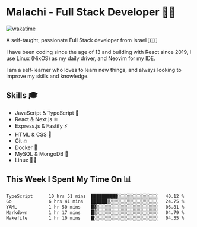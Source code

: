 # Malachi - Full Stack Developer 🚀🔥
[![wakatime](https://wakatime.com/badge/user/112ec769-e669-4b78-a46f-cf4343930741.svg)](https://wakatime.com/@112ec769-e669-4b78-a46f-cf4343930741)

A self-taught, passionate Full Stack developer from Israel 🇮🇱

I have been coding since the age of 13 and building with React since 2019, I use Linux (NixOS) as my daily driver, and Neovim for my IDE.

I am a self-learner who loves to learn new things, and always looking to improve my skills and knowledge.

## Skills 🎓
- JavaScript & TypeScript 💎
- React & Next.js ⚛️
- Express.js & Fastify ⚡️
- HTML & CSS 🎨
- Git 🔥
- Docker 🐳
- MySQL & MongoDB 💾
- Linux 👨‍💻

## This Week I Spent My Time On 📊
<!--START_SECTION:waka-->

```txt
TypeScript      10 hrs 51 mins  ██████████░░░░░░░░░░░░░░░   40.12 %
Go              6 hrs 41 mins   ██████▒░░░░░░░░░░░░░░░░░░   24.75 %
YAML            1 hr 50 mins    █▓░░░░░░░░░░░░░░░░░░░░░░░   06.81 %
Markdown        1 hr 17 mins    █▒░░░░░░░░░░░░░░░░░░░░░░░   04.79 %
Makefile        1 hr 10 mins    █░░░░░░░░░░░░░░░░░░░░░░░░   04.35 %
```

<!--END_SECTION:waka-->
